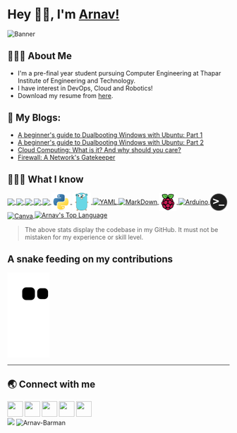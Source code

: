 # Hey 👋🏻, I'm [Arnav!](https://linktr.ee/arnav_barman)
![Banner](https://i.ibb.co/VTfnPv1/1643148388409.jpg)
## 🧔🏻‍♂️ About Me
- I'm a pre-final year student pursuing Computer Engineering at Thapar Institute of Engineering and Technology.
- I have interest in DevOps, Cloud and Robotics!
- Download my resume from [here](https://drive.google.com/file/d/1Kx7VO261CURP6AfkIUSxvE2wGD-N5jKh/view?usp=share_link).

## 📝 My Blogs:
- [A beginner's guide to Dualbooting Windows with Ubuntu: Part 1](https://blog.kubesimplify.com/a-beginners-guide-to-dualbooting-windows-with-ubuntu-part-1)
- [A beginner's guide to Dualbooting Windows with Ubuntu: Part 2](https://blog.kubesimplify.com/a-beginners-guide-to-dualbooting-windows-with-ubuntu-part-2)
- [Cloud Computing: What is it? And why should you care?](https://blog.kubesimplify.com/cloud-computing)
- [Firewall: A Network's Gatekeeper](https://blog.kubesimplify.com/firewall-a-networks-gatekeeper)

## 👨🏻‍💻 **What I know**
<p align="left"> 
    <a href="https://www.java.com" target="_blank"> <img align="center" src="https://img.icons8.com/color/48/000000/java-coffee-cup-logo.png"/> </a>
    <a href="" target="_blank"> <img align="center" src="https://img.icons8.com/color/48/000000/c-plus-plus-logo.png"/> </a>
    <a href="https://git-scm.com/" target="_blank"> <img align="center" src="https://img.icons8.com/color/48/000000/git.png"/> </a> 
    <a href="https://www.linux.org/" target="_blank"> <img align="center" src="https://img.icons8.com/color/48/000000/linux--v1.png"/> </a>
    <a href="https://www.postman.com/" target="_blank"> <img align="center" src="https://img.icons8.com/external-tal-revivo-shadow-tal-revivo/452/external-postman-is-the-only-complete-api-development-environment-logo-shadow-tal-revivo.png" width="43px"/> </a>
    <a href="https://www.python.org/" target="_blank"> <img align="center" src="https://raw.githubusercontent.com/devicons/devicon/master/icons/python/python-original.svg" alt="Python" width="43" height="43"/> </a>
    <a href="https://go.dev" target="_blank" rel="noreferrer"> <img align="center" src="https://raw.githubusercontent.com/devicons/devicon/master/icons/go/go-original.svg" alt="go" width="43" height="43"/> </a>
    <a href="https://www.yaml.org/" target="_blank"> <img align="center" src="https://avatars.githubusercontent.com/u/69535?s=200&v=4" alt="YAML" width="43" height="43"/> </a>
    <a href="https://daringfireball.net/projects/markdown/" target="_blank"> <img  align="center" src="https://img.icons8.com/fluency/48/000000/markdown.png" alt="MarkDown"/> </a>
    <a href="https://www.raspberrypi.org/" target="_blank"> <img align="center" src= "https://raw.githubusercontent.com/devicons/devicon/master/icons/raspberrypi/raspberrypi-original.svg" alt="Raspberry Pi" width="40" height="40"/> </a>
    <a href="https://www.arduino.cc/" target="_blank"> <img align="center" src= "https://img.icons8.com/fluency/48/000000/arduino.png" alt="Arduino" width="40" height="40"/> </a>
    <a href="https://www.digitalocean.com/community/tutorials/an-introduction-to-the-linux-terminal/" target="_blank"> <img align="center" src= "https://raw.githubusercontent.com/github/explore/80688e429a7d4ef2fca1e82350fe8e3517d3494d/topics/terminal/terminal.png" width="40" height="40"/> </a>
    <a href="https://www.canva.com" target="_blank"> <img align="center" src= "https://upload.wikimedia.org/wikipedia/commons/thumb/0/08/Canva_icon_2021.svg/600px-Canva_icon_2021.svg.png" alt="Canva" width="40" height="40> </a>
</p>
<br><br>
<p align="left">
<a href="https://github.com/Arnav-Barman/github-readme-stats"><img alt="Arnav's Top Language" src="https://github-readme-stats.vercel.app/api/top-langs/?username=Arnav-Barman&langs_count=8&count_private=true&layout=compact&theme=react&hide_border=true&bg_color=0D1117" /></a>
<br>
        
>  The above stats display the codebase in my GitHub. It must not be mistaken for my experience or skill level.
        
</p>
        
## A snake feeding on my contributions
![snake gif](https://github.com/Arnav-Barman/Arnav-Barman/blob/output/github-contribution-grid-snake.svg)

--- 

## 🌏 Connect with me 

<p align="left">
<a href = "https://www.linkedin.com/in/arnavbarman/"><img src="https://img.icons8.com/fluent/48/000000/linkedin.png" width="35" height="35" /></a>
<a href = "https://instagram.com/_arnavbarman_"><img src="https://img.icons8.com/fluent/48/000000/instagram-new.png" width="35" height="35" /></a>
<a href = "https://twitter.com/barman_arnav"><img src="https://img.icons8.com/color/48/000000/twitter--v1.png" width="35" height="35"/></a> 
<a href="mailto:arnavbarman1@gmail.com"><img src="https://img.icons8.com/color/48/000000/gmail-new.png" width="35" height="35"/></a> 
<a href="https://hashnode.com/@ArnavBarman"><img src="https://img.icons8.com/color/48/000000/hashnode.png" width="35" height="35"/></a>
<br>
<img src="https://img.shields.io/github/followers/Arnav-Barman?label=Follow&style=social" />
<img src="https://komarev.com/ghpvc/?username=Arnav-Barman&label=Profile%20views&color=0e75b6&style=flat" alt="Arnav-Barman" />
</p>
        
<!-- ## 😀 Support me in my journey
    
<a href="https://www.buymeacoffee.com/arnavbarman"><img src="https://img.buymeacoffee.com/button-api/?text=Buy me a coffee&emoji=&slug=arnavbarman&button_colour=FFDD00&font_colour=000000&font_family=Cookie&outline_colour=000000&coffee_colour=ffffff" width="20%" height="20%"/></a>
-->

